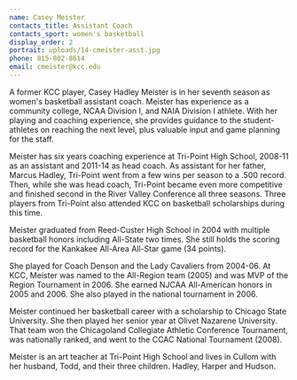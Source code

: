 ```yaml
---
name: Casey Meister
contacts_title: Assistant Coach
contacts_sport: women's basketball
display_order: 2
portrait: uploads/14-cmeister-asst.jpg
phone: 815‑802‑8614
email: cmeister@kcc.edu
---
```


A former KCC player, Casey Hadley Meister is in her seventh season as women's basketball assistant coach. Meister has experience as a community college, NCAA Division I, and NAIA Division I athlete. With her playing and coaching experience, she provides guidance to the student-athletes on reaching the next level, plus valuable input and game planning for the staff.

Meister has six years coaching experience at Tri-Point High School, 2008-11 as an assistant and 2011-14 as head coach. As assistant for her father, Marcus Hadley, Tri-Point went from a few wins per season to a .500 record. Then, while she was head coach, Tri-Point became even more competitive and finished second in the River Valley Conference all three seasons. Three players from Tri-Point also attended KCC on basketball scholarships during this time.

Meister graduated from Reed-Custer High School in 2004 with multiple basketball honors including All-State two times. She still holds the scoring record for the Kankakee All-Area All-Star game (34 points).

She played for Coach Denson and the Lady Cavaliers from 2004-06. At KCC, Meister was named to the All-Region team (2005) and was MVP of the Region Tournament in 2006. She earned NJCAA All-American honors in 2005 and 2006. She also played in the national tournament in 2006.

Meister continued her basketball career with a scholarship to Chicago State University. She then played her senior year at Olivet Nazarene University. That team won the Chicagoland Collegiate Athletic Conference Tournament, was nationally ranked, and went to the CCAC National Tournament (2008).

Meister is an art teacher at Tri-Point High School and lives in Cullom with her husband, Todd, and their three children. Hadley, Harper and Hudson.